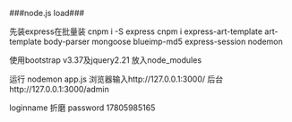 
###node.js load###

先装express在批量装
cnpm i -S express
cnpm i express-art-template art-template body-parser mongoose blueimp-md5 express-session nodemon

使用bootstrap v3.37及jquery2.21
放入node_modules

运行
nodemon app.js
浏览器输入http://127.0.0.1:3000/
后台http://127.0.0.1:3000/admin

loginname 折磨
password 17805985165

